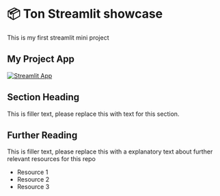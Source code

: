 # 📦 Ton Streamlit showcase

This is my first streamlit mini project

## My Project App

[![Streamlit App](https://static.streamlit.io/badges/streamlit_badge_black_white.svg)]([https://app-starter-kit.streamlit.app/](https://ton-showcase.streamlit.app/))

## Section Heading

This is filler text, please replace this with text for this section.

## Further Reading

This is filler text, please replace this with a explanatory text about further relevant resources for this repo
- Resource 1
- Resource 2
- Resource 3

